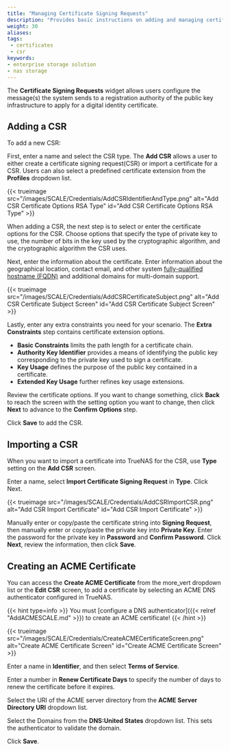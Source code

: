 ```yaml
---
title: "Managing Certificate Signing Requests"
description: "Provides basic instructions on adding and managing certificate signing requests (CSRs) in TrueNAS."
weight: 30
aliases:
tags:
 - certificates
 - csr
keywords:
- enterprise storage solution
- nas storage 
---
```


The **Certificate Signing Requests** widget allows users configure the message(s) the system sends to a registration authority of the public key infrastructure to apply for a digital identity certificate. 

## Adding a CSR

To add a new CSR:

First, enter a name and select the CSR type. The **Add CSR** allows a user to either create a certificate signing request(CSR) or import a certificate for a CSR. Users can also select a predefined certificate extension from the **Profiles** dropdown list.

{{< trueimage src="/images/SCALE/Credentials/AddCSRIdentifierAndType.png" alt="Add CSR Certificate Options RSA Type" id="Add CSR Certificate Options RSA Type" >}}

When adding a CSR, the next step is to select or enter the certificate options for the CSR. Choose options that specify the type of private key to use, the number of bits in the key used by the cryptographic algorithm, and the cryptographic algorithm the CSR uses.

Next, enter the information about the certificate. Enter information about the geographical location, contact email, and other system [fully-qualified hostname (FQDN)](https://kb.iu.edu/d/aiuv) and additional domains for multi-domain support.

{{< trueimage src="/images/SCALE/Credentials/AddCSRCertificateSubject.png" alt="Add CSR Certificate Subject Screen" id="Add CSR Certificate Subject Screen" >}}

Lastly, enter any extra constraints you need for your scenario.
The **Extra Constraints** step contains certificate extension options.

* **Basic Constraints** limits the path length for a certificate chain.
* **Authority Key Identifier** provides a means of identifying the public key corresponding to the private key used to sign a certificate.
* **Key Usage** defines the purpose of the public key contained in a certificate.
* **Extended Key Usage** further refines key usage extensions.

Review the certificate options. If you want to change something, click **Back** to reach the screen with the setting option you want to change, then click **Next** to advance to the **Confirm Options** step.

Click **Save** to add the CSR.

## Importing a CSR

When you want to import a certificate into TrueNAS for the CSR, use **Type** setting on the **Add CSR** screen.

Enter a name, select **Import Certificate Signing Request** in **Type**. Click Next.

{{< trueimage src="/images/SCALE/Credentials/AddCSRImportCSR.png" alt="Add CSR Import Certificate" id="Add CSR Import Certificate" >}}

Manually enter or copy/paste the certificate string into **Signing Request**, then manually enter or copy/paste the private key into **Private Key**.
Enter the password for the private key in **Password** and **Confirm Password**. Click **Next**, review the information, then click **Save**.

## Creating an ACME Certificate

You can access the **Create ACME Certificate** from the <span class="material-icons">more_vert</span> dropdown list or the **Edit CSR** screen, to add a certificate by selecting an ACME DNS authenticator configured in TrueNAS.

{{< hint type=info >}}
You must [configure a DNS authenticator]({{< relref "AddACMESCALE.md" >}}) to create an ACME certificate!
{{< /hint >}}

{{< trueimage src="/images/SCALE/Credentials/CreateACMECertificateScreen.png" alt="Create ACME Certificate Screen" id="Create ACME Certificate Screen" >}}

Enter a name in **Identifier**, and then select **Terms of Service**.

Enter a number in **Renew Certificate Days** to specify the number of days to renew the certificate before it expires.

Select the URI of the ACME server directory from the **ACME Server Directory URI** dropdown list.

Select the Domains from the **DNS:United States** dropdown list. This sets the authenticator to validate the domain.

Click **Save**.